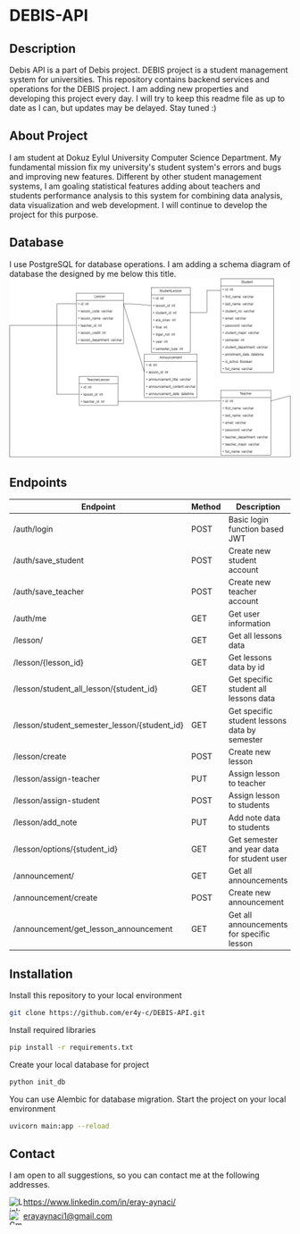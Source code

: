 # DEBIS-API
## Description
Debis API is a part of Debis project. DEBIS project is a student management system for universities. This repository contains backend services and operations for the DEBIS project. I am adding new properties and developing this project every day. I will try to keep this readme file as up to date as I can, but updates may be delayed. Stay tuned :)
## About Project
I am student at Dokuz Eylul University Computer Science Department. My fundamental mission fix my university's student system's errors and bugs and improving new features. Different by other student management systems, I am goaling statistical features adding about teachers and students performance analysis to this system for combining data analysis, data visualization and web development. I will continue to develop the project for this purpose.
## Database
I use PostgreSQL for database operations. I am adding a schema diagram of database the designed by me below this title.
![Database Diagram](images/Database.png)
## Endpoints
| Endpoint | Method | Description |
| -------- | -------- | -------- |
| /auth/login | POST | Basic login function based JWT  |
| /auth/save_student | POST | Create new student account  |
| /auth/save_teacher | POST | Create new teacher account  |
| /auth/me | GET  | Get user information |
| /lesson/ | GET | Get all lessons data |
| /lesson/{lesson_id} | GET | Get lessons data by id |
| /lesson/student_all_lesson/{student_id} | GET | Get specific student all lessons data |
| /lesson/student_semester_lesson/{student_id} | GET | Get specific student lessons data by semester |
| /lesson/create | POST | Create new lesson |
| /lesson/assign-teacher | PUT | Assign lesson to teacher |
| /lesson/assign-student | POST | Assign lesson to students |
| /lesson/add_note | PUT | Add note data to students |
| /lesson/options/{student_id}  | GET | Get semester and year data for student user |
| /announcement/ | GET | Get all announcements |
| /announcement/create | POST | Create new announcement |
| /announcement/get_lesson_announcement | GET  | Get all announcements for specific lesson |
## Installation

Install this repository to your local environment
```bash
git clone https://github.com/er4y-c/DEBIS-API.git
```

Install required libraries
```bash
pip install -r requirements.txt
```

Create your local database for project
```bash
python init_db
```

You can use Alembic for database migration.
Start the project on your local environment

```bash
uvicorn main:app --reload
```

## Contact
<p>I am open to all suggestions, so you can contact me at the following addresses.</p>
<div style="display:flex;">
  <img src="https://i.stack.imgur.com/gVE0j.png" alt="LinkedIn Logo" width="25px" height="25px">
  <a href="https://www.linkedin.com/in/eray-aynaci/">https://www.linkedin.com/in/eray-aynaci/</a>
</div>
<div style="display:flex;">
  <img src="https://i.imgur.com/LfXxQHq.jpeg" alt="Gmail Logo" width="25px" height="25px">
  <a href="mailto:erayaynaci1@gmail.com">erayaynaci1@gmail.com</a>
</div>
